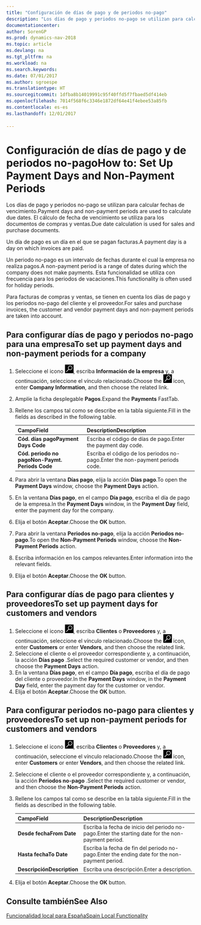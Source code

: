```yaml
---
title: "Configuración de días de pago y de periodos no-pago"
description: "Los días de pago y periodos no-pago se utilizan para calcular fechas de vencimiento. El cálculo de fecha de vencimiento se utiliza para los documentos de compras y ventas."
documentationcenter: 
author: SorenGP
ms.prod: dynamics-nav-2018
ms.topic: article
ms.devlang: na
ms.tgt_pltfrm: na
ms.workload: na
ms.search.keywords: 
ms.date: 07/01/2017
ms.author: sgroespe
ms.translationtype: HT
ms.sourcegitcommit: 1dfba8b14019991c95f40ffd5f7fbaed5df414eb
ms.openlocfilehash: 7014f568f6c3346e1872df64e41f4ebee53a85fb
ms.contentlocale: es-es
ms.lasthandoff: 12/01/2017

---
```

# <a name="how-to-set-up-payment-days-and-non-payment-periods"></a><span data-ttu-id="6e071-104">Configuración de días de pago y de periodos no-pago</span><span class="sxs-lookup"><span data-stu-id="6e071-104">How to: Set Up Payment Days and Non-Payment Periods</span></span>
<span data-ttu-id="6e071-105">Los días de pago y periodos no-pago se utilizan para calcular fechas de vencimiento.</span><span class="sxs-lookup"><span data-stu-id="6e071-105">Payment days and non-payment periods are used to calculate due dates.</span></span> <span data-ttu-id="6e071-106">El cálculo de fecha de vencimiento se utiliza para los documentos de compras y ventas.</span><span class="sxs-lookup"><span data-stu-id="6e071-106">Due date calculation is used for sales and purchase documents.</span></span>  

<span data-ttu-id="6e071-107">Un día de pago es un día en el que se pagan facturas.</span><span class="sxs-lookup"><span data-stu-id="6e071-107">A payment day is a day on which invoices are paid.</span></span>  

<span data-ttu-id="6e071-108">Un periodo no-pago es un intervalo de fechas durante el cual la empresa no realiza pagos.</span><span class="sxs-lookup"><span data-stu-id="6e071-108">A non-payment period is a range of dates during which the company does not make payments.</span></span> <span data-ttu-id="6e071-109">Esta funcionalidad se utiliza con frecuencia para los periodos de vacaciones.</span><span class="sxs-lookup"><span data-stu-id="6e071-109">This functionality is often used for holiday periods.</span></span>  

<span data-ttu-id="6e071-110">Para facturas de compras y ventas, se tienen en cuenta los días de pago y los periodos no-pago del cliente y el proveedor.</span><span class="sxs-lookup"><span data-stu-id="6e071-110">For sales and purchase invoices, the customer and vendor payment days and non-payment periods are taken into account.</span></span>  

## <a name="to-set-up-payment-days-and-non-payment-periods-for-a-company"></a><span data-ttu-id="6e071-111">Para configurar días de pago y periodos no-pago para una empresa</span><span class="sxs-lookup"><span data-stu-id="6e071-111">To set up payment days and non-payment periods for a company</span></span>  

1.  <span data-ttu-id="6e071-112">Seleccione el icono ![Buscar página o informe](../../media/ui-search/search_small.png "icono Buscar página o informe"), escriba **Información de la empresa** y, a continuación, seleccione el vínculo relacionado.</span><span class="sxs-lookup"><span data-stu-id="6e071-112">Choose the ![Search for Page or Report](../../media/ui-search/search_small.png "Search for Page or Report icon") icon, enter **Company Information**, and then choose the related link.</span></span>  
2.  <span data-ttu-id="6e071-113">Amplíe la ficha desplegable **Pagos**.</span><span class="sxs-lookup"><span data-stu-id="6e071-113">Expand the **Payments** FastTab.</span></span>  
3.  <span data-ttu-id="6e071-114">Rellene los campos tal como se describe en la tabla siguiente.</span><span class="sxs-lookup"><span data-stu-id="6e071-114">Fill in the fields as described in the following table.</span></span>  

    |<span data-ttu-id="6e071-115">Campo</span><span class="sxs-lookup"><span data-stu-id="6e071-115">Field</span></span>|<span data-ttu-id="6e071-116">Description</span><span class="sxs-lookup"><span data-stu-id="6e071-116">Description</span></span>|  
    |---------------------------------|---------------------------------------|  
    |<span data-ttu-id="6e071-117">**Cód. días pago**</span><span class="sxs-lookup"><span data-stu-id="6e071-117">**Payment Days Code**</span></span>|<span data-ttu-id="6e071-118">Escriba el código de días de pago.</span><span class="sxs-lookup"><span data-stu-id="6e071-118">Enter the payment day code.</span></span>|  
    |<span data-ttu-id="6e071-119">**Cód. periodo no pago**</span><span class="sxs-lookup"><span data-stu-id="6e071-119">**Non-Paymt. Periods Code**</span></span>|<span data-ttu-id="6e071-120">Escriba el código de los periodos no-pago.</span><span class="sxs-lookup"><span data-stu-id="6e071-120">Enter the non-payment periods code.</span></span>|  

4.  <span data-ttu-id="6e071-121">Para abrir la ventana **Días pago**, elija la acción **Días pago**.</span><span class="sxs-lookup"><span data-stu-id="6e071-121">To open the **Payment Days** window, choose the **Payment Days** action.</span></span>  
5.  <span data-ttu-id="6e071-122">En la ventana **Días pago**, en el campo **Día pago**, escriba el día de pago de la empresa.</span><span class="sxs-lookup"><span data-stu-id="6e071-122">In the **Payment Days** window, in the **Payment Day** field, enter the payment day for the company.</span></span>  
6.  <span data-ttu-id="6e071-123">Elija el botón **Aceptar**.</span><span class="sxs-lookup"><span data-stu-id="6e071-123">Choose the **OK** button.</span></span>  
7.  <span data-ttu-id="6e071-124">Para abrir la ventana **Periodos no-pago**, elija la acción **Periodos no-pago**.</span><span class="sxs-lookup"><span data-stu-id="6e071-124">To open the **Non-Payment Periods** window, choose the **Non-Payment Periods** action.</span></span>  
8.  <span data-ttu-id="6e071-125">Escriba información en los campos relevantes.</span><span class="sxs-lookup"><span data-stu-id="6e071-125">Enter information into the relevant fields.</span></span>  
9. <span data-ttu-id="6e071-126">Elija el botón **Aceptar**.</span><span class="sxs-lookup"><span data-stu-id="6e071-126">Choose the **OK** button.</span></span>  

## <a name="to-set-up-payment-days-for-customers-and-vendors"></a><span data-ttu-id="6e071-127">Para configurar días de pago para clientes y proveedores</span><span class="sxs-lookup"><span data-stu-id="6e071-127">To set up payment days for customers and vendors</span></span>  

1.  <span data-ttu-id="6e071-128">Seleccione el icono ![Buscar página o informe](../../media/ui-search/search_small.png "icono Buscar página o informe"), escriba **Clientes** o **Proveedores** y, a continuación, seleccione el vínculo relacionado.</span><span class="sxs-lookup"><span data-stu-id="6e071-128">Choose the ![Search for Page or Report](../../media/ui-search/search_small.png "Search for Page or Report icon") icon, enter **Customers** or enter **Vendors**, and then choose the related link.</span></span>  
2.  <span data-ttu-id="6e071-129">Seleccione el cliente o el proveedor correspondiente y, a continuación, la acción **Días pago** .</span><span class="sxs-lookup"><span data-stu-id="6e071-129">Select the required customer or vendor, and then choose the **Payment Days** action.</span></span>  
3.  <span data-ttu-id="6e071-130">En la ventana **Días pago**, en el campo **Día pago**, escriba el día de pago del cliente o proveedor.</span><span class="sxs-lookup"><span data-stu-id="6e071-130">In the **Payment Days** window, in the **Payment Day** field, enter the payment day for the customer or vendor.</span></span>  
4.  <span data-ttu-id="6e071-131">Elija el botón **Aceptar**.</span><span class="sxs-lookup"><span data-stu-id="6e071-131">Choose the **OK** button.</span></span>  

## <a name="to-set-up-non-payment-periods-for-customers-and-vendors"></a><span data-ttu-id="6e071-132">Para configurar periodos no-pago para clientes y proveedores</span><span class="sxs-lookup"><span data-stu-id="6e071-132">To set up non-payment periods for customers and vendors</span></span>  

1.  <span data-ttu-id="6e071-133">Seleccione el icono ![Buscar página o informe](../../media/ui-search/search_small.png "icono Buscar página o informe"), escriba **Clientes** o **Proveedores** y, a continuación, seleccione el vínculo relacionado.</span><span class="sxs-lookup"><span data-stu-id="6e071-133">Choose the ![Search for Page or Report](../../media/ui-search/search_small.png "Search for Page or Report icon") icon, enter **Customers** or enter **Vendors**, and then choose the related link.</span></span>  
2.  <span data-ttu-id="6e071-134">Seleccione el cliente o el proveedor correspondiente y, a continuación, la acción **Periodos no-pago** .</span><span class="sxs-lookup"><span data-stu-id="6e071-134">Select the required customer or vendor, and then choose the **Non-Payment Periods** action.</span></span>  
3.  <span data-ttu-id="6e071-135">Rellene los campos tal como se describe en la tabla siguiente.</span><span class="sxs-lookup"><span data-stu-id="6e071-135">Fill in the fields as described in the following table.</span></span>  

    |<span data-ttu-id="6e071-136">Campo</span><span class="sxs-lookup"><span data-stu-id="6e071-136">Field</span></span>|<span data-ttu-id="6e071-137">Description</span><span class="sxs-lookup"><span data-stu-id="6e071-137">Description</span></span>|  
    |---------------------------------|---------------------------------------|  
    |<span data-ttu-id="6e071-138">**Desde fecha**</span><span class="sxs-lookup"><span data-stu-id="6e071-138">**From Date**</span></span>|<span data-ttu-id="6e071-139">Escriba la fecha de inicio del periodo no-pago.</span><span class="sxs-lookup"><span data-stu-id="6e071-139">Enter the starting date for the non-payment period.</span></span>|  
    |<span data-ttu-id="6e071-140">**Hasta fecha**</span><span class="sxs-lookup"><span data-stu-id="6e071-140">**To Date**</span></span>|<span data-ttu-id="6e071-141">Escriba la fecha de fin del periodo no-pago.</span><span class="sxs-lookup"><span data-stu-id="6e071-141">Enter the ending date for the non-payment period.</span></span>|  
    |<span data-ttu-id="6e071-142">**Descripción**</span><span class="sxs-lookup"><span data-stu-id="6e071-142">**Description**</span></span>|<span data-ttu-id="6e071-143">Escriba una descripción.</span><span class="sxs-lookup"><span data-stu-id="6e071-143">Enter a description.</span></span>|  

4.  <span data-ttu-id="6e071-144">Elija el botón **Aceptar**.</span><span class="sxs-lookup"><span data-stu-id="6e071-144">Choose the **OK** button.</span></span>  

## <a name="see-also"></a><span data-ttu-id="6e071-145">Consulte también</span><span class="sxs-lookup"><span data-stu-id="6e071-145">See Also</span></span>  
 [<span data-ttu-id="6e071-146">Funcionalidad local para España</span><span class="sxs-lookup"><span data-stu-id="6e071-146">Spain Local Functionality</span></span>](spain-local-functionality.md)

